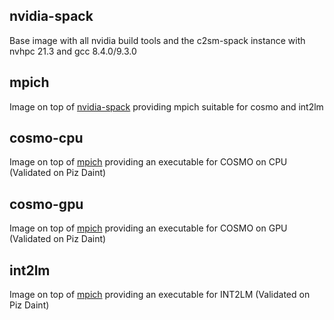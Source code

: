 ## nvidia-spack
Base image with all nvidia build tools and the c2sm-spack instance with nvhpc 21.3 and gcc 8.4.0/9.3.0

## mpich
Image on top of [nvidia-spack](nvidia-spack) providing mpich suitable for cosmo and int2lm

## cosmo-cpu
Image on top of [mpich](mpich) providing an executable for COSMO on CPU (Validated on Piz Daint)

## cosmo-gpu
Image on top of [mpich](mpich) providing an executable for COSMO on GPU (Validated on Piz Daint)

## int2lm
Image on top of [mpich](mpich) providing an executable for INT2LM (Validated on Piz Daint)
